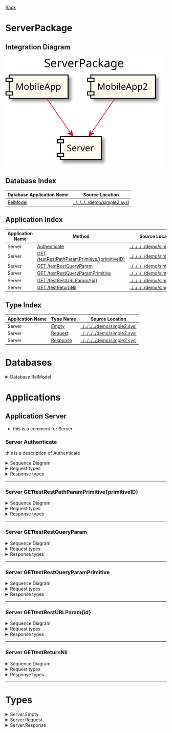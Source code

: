 

[Back](../README.md)


# ServerPackage

## Integration Diagram
![](integration.svg)

## Database Index
| Database Application Name  | Source Location |
----|----
[RelModel](#Database-RelModel) | [../../../../demo/simple2.sysl](../../../../demo/simple2.sysl)|  

## Application Index
| Application Name | Method | Source Location |
----|----|----
Server | [Authenticate](#Server-Authenticate) | [../../../../demo/simple2.sysl](../../../../demo/simple2.sysl)|  
Server | [GET /testRestPathParamPrimitive/{primitiveID}](#Server-GETtestRestPathParamPrimitive{primitiveID}) | [../../../../demo/simple2.sysl](../../../../demo/simple2.sysl)|  
Server | [GET /testRestQueryParam](#Server-GETtestRestQueryParam) | [../../../../demo/simple2.sysl](../../../../demo/simple2.sysl)|  
Server | [GET /testRestQueryParamPrimitive](#Server-GETtestRestQueryParamPrimitive) | [../../../../demo/simple2.sysl](../../../../demo/simple2.sysl)|  
Server | [GET /testRestURLParam/{id}](#Server-GETtestRestURLParam{id}) | [../../../../demo/simple2.sysl](../../../../demo/simple2.sysl)|  
Server | [GET /testReturnNil](#Server-GETtestReturnNil) | [../../../../demo/simple2.sysl](../../../../demo/simple2.sysl)|  

## Type Index
| Application Name | Type Name | Source Location |
----|----|----
Server | [Empty](#Server.Empty) | [../../../../demo/simple2.sysl](../../../../demo/simple2.sysl)|
Server | [Request](#Server.Request) | [../../../../demo/simple2.sysl](../../../../demo/simple2.sysl)|
Server | [Response](#Server.Response) | [../../../../demo/simple2.sysl](../../../../demo/simple2.sysl)|

# Databases



<details>
<summary>Database RelModel</summary>


![](RelModel/types.svg)
</details>



# Applications






## Application Server

- this is a comment for Server





### Server Authenticate
this is a description of Authenticate

<details>
<summary>Sequence Diagram</summary>

![](Server/authenticate.svg)
</details>

<details>
<summary>Request types</summary>

#### Request types





![](Server/request.svg)



</details>
<details>
<summary>Response types</summary>

#### Response types





![](Server/response.svg)



</details>

---





### Server GETtestRestPathParamPrimitive{primitiveID}


<details>
<summary>Sequence Diagram</summary>

![](Server/gettestrestpathparamprimitive{primitiveid}.svg)
</details>

<details>
<summary>Request types</summary>

#### Request types








#### Path Parameter

![](primitive/stringsimple.svg)



</details>
<details>
<summary>Response types</summary>

#### Response types





![](Server/response.svg)



</details>

---





### Server GETtestRestQueryParam


<details>
<summary>Sequence Diagram</summary>

![](Server/gettestrestqueryparam.svg)
</details>

<details>
<summary>Request types</summary>

#### Request types










#### Query Parameter

![](Server/request.svg)



#### Query Parameter

![](Server/request.svg)

</details>
<details>
<summary>Response types</summary>

#### Response types





![](Server/response.svg)



</details>

---





### Server GETtestRestQueryParamPrimitive


<details>
<summary>Sequence Diagram</summary>

![](Server/gettestrestqueryparamprimitive.svg)
</details>

<details>
<summary>Request types</summary>

#### Request types










#### Query Parameter

![](primitive/stringsimple.svg)

</details>
<details>
<summary>Response types</summary>

#### Response types





![](Server/response.svg)



</details>

---





### Server GETtestRestURLParam{id}


<details>
<summary>Sequence Diagram</summary>

![](Server/gettestresturlparam{id}.svg)
</details>

<details>
<summary>Request types</summary>

#### Request types








#### Path Parameter

![](Server/request.svg)



</details>
<details>
<summary>Response types</summary>

#### Response types





![](Server/response.svg)



</details>

---





### Server GETtestReturnNil


<details>
<summary>Sequence Diagram</summary>

![](Server/gettestreturnnil.svg)
</details>

<details>
<summary>Request types</summary>

#### Request types







</details>
<details>
<summary>Response types</summary>

#### Response types



No Response Types


</details>

---




# Types





<details>
<summary>Server.Empty</summary>

### Server.Empty

- Empty Empty Empty

![](Server/emptysimple.svg)

[Full Diagram](Server/empty.svg)

#### Fields

| Field name | Type | Description |
|----|----|----|

</details>
<details>
<summary>Server.Request</summary>

### Server.Request

- Request Request Request

![](Server/requestsimple.svg)

[Full Diagram](Server/request.svg)

#### Fields

| Field name | Type | Description |
|----|----|----|
| query | sequence of Response | |

</details>
<details>
<summary>Server.Response</summary>

### Server.Response

- Response Response Response

![](Server/responsesimple.svg)

[Full Diagram](Server/response.svg)

#### Fields

| Field name | Type | Description |
|----|----|----|
| balance | MegaDatabase.Empty | |
| query | MegaDatabase.Money | |

</details>

<div class="footer">

